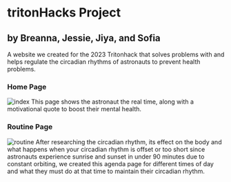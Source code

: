 # tritonHacks Project
## by Breanna, Jessie, Jiya, and Sofia 
A website we created for the 2023 Tritonhack that solves problems with and helps regulate the circadian rhythms of astronauts to prevent health problems.

### Home Page
![index](https://github.com/breannat12/tritonHacks/assets/110355969/041b5a49-eae3-4dcc-be0f-ad4679a15d4c)
This page shows the astronaut the real time, along with a motivational quote to boost their mental health.

### Routine Page
![routine](https://github.com/breannat12/tritonHacks/assets/110355969/f642a2a7-eeb8-4b5d-bef9-01f31261d3dd)
After researching the circadian rhythm, its effect on the body and what happens when your circadian rhythm is offset or too short since astronauts experience sunrise and sunset in under 90 minutes due to constant orbiting, we created this agenda page for different times of day and what they must do at that time to maintain their circadian rhythm.
